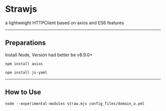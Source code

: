 # Strawjs
a lightweight HTTPClient based on axios and ES6 features

------
## Preparations
Install Node, Version had better be v8.9.0+

```
npm install axios
```
```
npm install js-yaml
```
------
## How to Use
```
node --experimental-modules straw.mjs config_files/domain_a.yml
```
